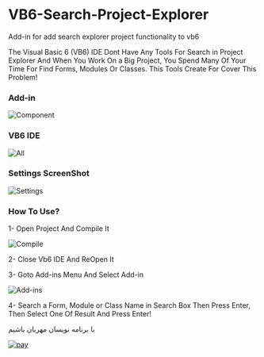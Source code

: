 # VB6-Search-Project-Explorer
Add-in for add search explorer project functionality to vb6

The Visual Basic 6 (VB6) IDE Dont Have Any Tools For Search in Project Explorer And When You Work On a Big Project, You Spend Many Of Your Time For Find Forms, Modules Or Classes. This Tools Create For Cover This Problem!

### Add-in 
![Component](https://user-images.githubusercontent.com/11265147/59603351-746f2c00-911e-11e9-8a1b-c02add639d5f.gif)

### VB6 IDE
![All](https://user-images.githubusercontent.com/11265147/59603377-851fa200-911e-11e9-9119-6873e7aaf295.gif)

### Settings ScreenShot
![Settings](https://user-images.githubusercontent.com/11265147/59603414-9ec0e980-911e-11e9-94fa-576e4932ef73.png)

### How To Use?

1- Open Project And Compile It

![Compile](https://user-images.githubusercontent.com/11265147/59603693-52c27480-911f-11e9-8921-3f9315e91a9c.JPG)

2- Close Vb6 IDE And ReOpen It

3- Goto Add-ins Menu And Select Add-in

![Add-ins](https://user-images.githubusercontent.com/11265147/59603694-535b0b00-911f-11e9-8b22-203ae8a4c77c.JPG)

4- Search a Form, Module or Class Name in Search Box Then Press Enter, Then Select One Of Result And Press Enter!


با برنامه نویسان مهربان باشیم

[![pay](https://user-images.githubusercontent.com/11265147/42736629-132c13d0-887e-11e8-98be-b2cb96228e57.png)
](https://www.payping.ir/kitcat)

